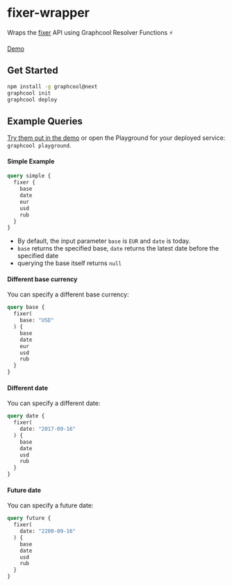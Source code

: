# fixer-wrapper

Wraps the [fixer](http://fixer.io) API using Graphcool Resolver Functions ⚡️

[Demo](https://graphqlbin.com/RoQhG)

## Get Started

```sh
npm install -g graphcool@next
graphcool init
graphcool deploy
```

## Example Queries

[Try them out in the demo](https://graphqlbin.com/RoQhG) or open the Playground for your deployed service: `graphcool playground`.

#### Simple Example

```graphql
query simple {
  fixer {
    base
    date
    eur
    usd
    rub
  }
}
```

* By default, the input parameter `base` is `EUR` and `date` is today.
* `base` returns the specified base, `date` returns the latest date before the specified date
* querying the base itself returns `null`

#### Different base currency

You can specify a different base currency:

```graphql
query base {
  fixer(
    base: "USD"
  ) {
    base
    date
    eur
    usd
    rub
  }
}
```

#### Different date

You can specify a different date:

```graphql
query date {
  fixer(
    date: "2017-09-16"
  ) {
    base
    date
    usd
    rub
  }
}
```

#### Future date

You can specify a future date:

```graphql
query future {
  fixer(
    date: "2200-09-16"
  ) {
    base
    date
    usd
    rub
  }
}
```
